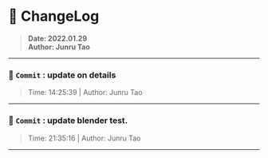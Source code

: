 # :hammer: ChangeLog
> __Date: 2022.01.29__<br>
> __Author: Junru Tao__<br>
---

### :electric_plug: `Commit` : update on details
> Time: 14:25:39 | Author: Junru Tao
---
### :electric_plug: `Commit` : update blender test. 
> Time: 21:35:16 | Author: Junru Tao
---
